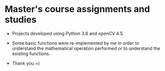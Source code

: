 Master's course assignments and studies
================================================

* Projects developed using Python 3.8 and openCV 4.5.

* Some basic functions were re-implemented by me in order to understand the mathematical operation performed or to understand the existing functions.

* Thank you =) 
